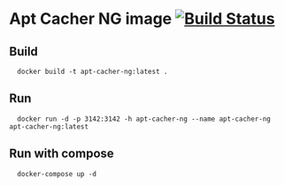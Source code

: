 # Apt Cacher NG image [![Build Status](https://travis-ci.org/3d-pro/apt-cacher-ng.svg?branch=master)](https://travis-ci.org/3d-pro/apt-cacher-ng)

## Build
```
  docker build -t apt-cacher-ng:latest .
```

## Run
```
  docker run -d -p 3142:3142 -h apt-cacher-ng --name apt-cacher-ng apt-cacher-ng:latest
```

## Run with compose
```
  docker-compose up -d
```
